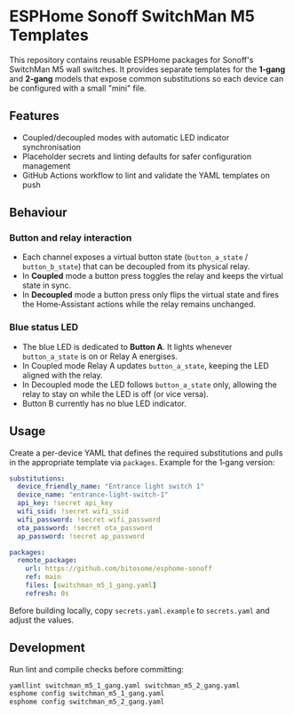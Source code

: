 # ESPHome Sonoff SwitchMan M5 Templates

This repository contains reusable ESPHome packages for Sonoff's SwitchMan M5 wall switches.
It provides separate templates for the **1‑gang** and **2‑gang** models that expose common
substitutions so each device can be configured with a small "mini" file.

## Features
- Coupled/decoupled modes with automatic LED indicator synchronisation
- Placeholder secrets and linting defaults for safer configuration management
- GitHub Actions workflow to lint and validate the YAML templates on push

## Behaviour

### Button and relay interaction

- Each channel exposes a virtual button state (`button_a_state` / `button_b_state`) that can be decoupled from its physical relay.
- In **Coupled** mode a button press toggles the relay and keeps the virtual state in sync.
- In **Decoupled** mode a button press only flips the virtual state and fires the Home‑Assistant actions while the relay remains unchanged.

### Blue status LED

- The blue LED is dedicated to **Button A**. It lights whenever `button_a_state` is on or Relay A energises.
- In Coupled mode Relay A updates `button_a_state`, keeping the LED aligned with the relay.
- In Decoupled mode the LED follows `button_a_state` only, allowing the relay to stay on while the LED is off (or vice versa).
- Button B currently has no blue LED indicator.

## Usage
Create a per-device YAML that defines the required substitutions and pulls in the
appropriate template via `packages`. Example for the 1‑gang version:

```yaml
substitutions:
  device_friendly_name: "Entrance light switch 1"
  device_name: "entrance-light-switch-1"
  api_key: !secret api_key
  wifi_ssid: !secret wifi_ssid
  wifi_password: !secret wifi_password
  ota_password: !secret ota_password
  ap_password: !secret ap_password

packages:
  remote_package:
    url: https://github.com/bitosome/esphome-sonoff
    ref: main
    files: [switchman_m5_1_gang.yaml]
    refresh: 0s
```

Before building locally, copy `secrets.yaml.example` to `secrets.yaml` and adjust the values.

## Development
Run lint and compile checks before committing:

```bash
yamllint switchman_m5_1_gang.yaml switchman_m5_2_gang.yaml
esphome config switchman_m5_1_gang.yaml
esphome config switchman_m5_2_gang.yaml
```

